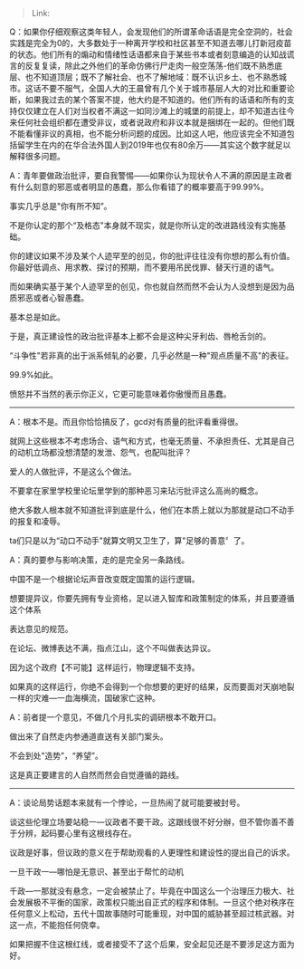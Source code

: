 > Link: 

Q：如果你仔细观察这类年轻人，会发现他们的所谓革命话语是完全空洞的，社会实践是完全为0的，大多数处于一种离开学校和社区甚至不知道去哪儿打新冠疫苗的状态。他们所有的煽动和情绪性话语都来自于某些书本或者刻意编造的认知战谎言的反复复读，除此之外他们的革命仿佛行尸走肉一般空荡荡-他们既不熟悉底层、也不知道顶层；既不了解社会、也不了解地域：既不认识乡土、也不熟悉城市。这话不要不服气，全国人大的王晨曾有几个关于城市基层人大的对比和重要论断，如果我过去的某个答案不提，他大约是不知道的。他们所有的话语和所有的支持仅仅建立在人们对当权者不满这一如同沙滩上的城堡的前提上，却不知道古往今来任何社会组织都在遭受非议，或者说政府和非议本就是捆绑在一起的。但他们既不能看懂非议的真相，也不能分析问题的成因。比如这人吧，他应该完全不知道包括留学生在内的在华合法外国人到2019年也仅有80余万——其实这个数字就足以解释很多问题。

A：青年要做政治批评，要自我警惕——如果你认为现状令人不满的原因是主政者有什么刻意的邪恶或者明显的愚蠢，那么你看错了的概率要高于99.99%。

事实几乎总是"你有所不知”。

不是你认定的那个“及格态"本身就不现实，就是你所认定的改进路线没有实施基础。

你的建议如果不涉及某个人迹罕至的创见，你的批评往往没有你想的那么有价值。你最好低调点、用求教、探讨的预期，而不要用吊民伐罪、替天行道的语气。

而如果确实基于某个人迹罕至的创见，你也就自然而然不会认为人没想到是因为品质邪恶或者心智愚蠢。

基本总是如此。

于是，真正建设性的政治批评基本上都不会是这种尖牙利齿、唇枪舌剑的。

“斗争性"若非真的出于派系倾轧的必要，几乎必然是一种"观点质量不高"的表征。

99.9%如此。

愤怒并不当然的表示你正义，它更可能意味着你傲慢而且愚蠢。

---

A：根本不是。而且你恰恰搞反了，gcd对有质量的批评看重得很。

就网上这些根本不考虑场合、语气和方式，也毫无质量、不承担责任、尤其是自己的动机立场都没想清楚的发泄、怨气，也配叫批评？

爱人的人做批评，不是这么个做法。

不要拿在家里学校里论坛里学到的那种恶习来玷污批评这么高尚的概念。

绝大多数人根本就不知道批评到底是什么，他们在本质上就以为那就是动口不动手的报复和凌辱。

ta们只是以为“动口不动手"就算文明又卫生了，算"足够的善意〞了。

A：真的要参与影响决策，走的是完全另一条路线。

中国不是一个根据论坛声音改变既定国策的运行逻辑。

想要提异议，你要先拥有专业资格，足以进入智库和政策制定的体系，并且要遵循这个体系

表达意见的规范。

在论坛、微博表达不满，指点江山，这个不叫做表达异议。

因为这个政府【不可能】这样运行，物理逻辑不支持。

如果真的这样运行，你绝不会得到一个你想要的更好的结果，反而要面对天崩地裂一样的灾难—一血海横流，国破家亡这种。

A：前者提一个意见，不做几个月扎实的调研根本不敢开口。

做出来了自然走内参通道直送有关部门案头。

不会到处"造势”，“养望”。

这是真正要建言的人自然而然会自觉遵循的路线。

---

A：谈论局势话题本来就有一个悖论，一旦热闹了就可能要被封号。

谈这些伦理立场要站稳一—议政者不要干政。这跟线很不好分辦，但不管你善不善于分辨，起码要心里有这根线存在。

议政是好事，但议政的意义在于帮助观看的人更理性和建设性的提出自己的诉求。

一旦干政一—哪怕是无意识、甚至出于帮忙的动机

千政—一那就没有悬念，一定会被禁止了。毕竟在中国这么一个治理压力极大、社会发展极不平衡的国家，政策权只能出自正式的程序和体制。一旦这个绝对秩序在任何意义上松动，五代十国故事随时可能重现，对中国的威胁甚至超过核武器。对这一点，不能抱任何侥幸。

如果把握不住这根红线，或者接受不了这个后果，安全起见还是不要涉足这方面为好。
